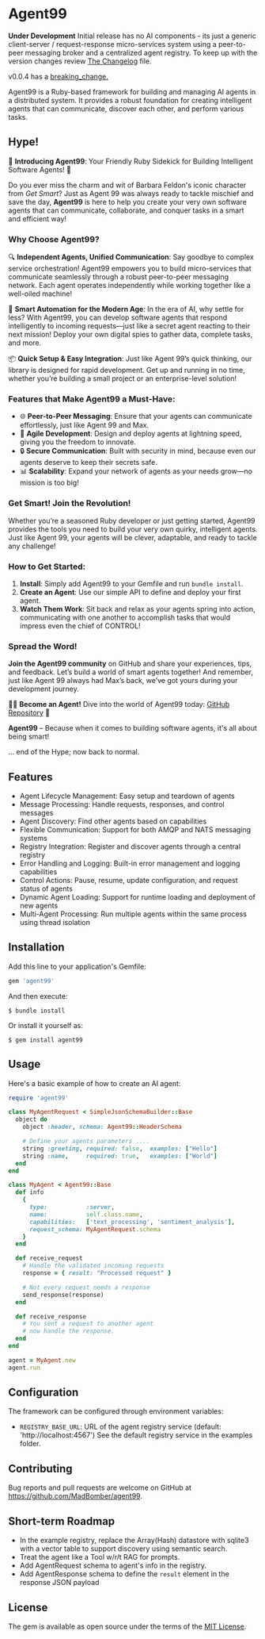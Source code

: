 # Agent99

**Under Development**  Initial release has no AI components - its just a generic client-server / request-response micro-services system using a peer-to-peer messaging broker and a centralized agent registry.  To keep up with the version changes review [The Changelog](./CHANGELOG.md) file.

v0.0.4 has a [breaking_change.](docs/breaking_change_v0.0.4.md)

Agent99 is a Ruby-based framework for building and managing AI agents in a distributed system. It provides a robust foundation for creating intelligent agents that can communicate, discover each other, and perform various tasks.

## Hype!

🌟 **Introducing Agent99**: Your Friendly Ruby Sidekick for Building Intelligent Software Agents! 🌟

Do you ever miss the charm and wit of Barbara Feldon's iconic character from *Get Smart*? Just as Agent 99 was always ready to tackle mischief and save the day, **Agent99** is here to help you create your very own software agents that can communicate, collaborate, and conquer tasks in a smart and efficient way!

### Why Choose Agent99?

🔍 **Independent Agents, Unified Communication**: Say goodbye to complex service orchestration! Agent99 empowers you to build micro-services that communicate seamlessly through a robust peer-to-peer messaging network. Each agent operates independently while working together like a well-oiled machine!

🤖 **Smart Automation for the Modern Age**: In the era of AI, why settle for less? With Agent99, you can develop software agents that respond intelligently to incoming requests—just like a secret agent reacting to their next mission! Deploy your own digital spies to gather data, complete tasks, and more.

📦 **Quick Setup & Easy Integration**: Just like Agent 99’s quick thinking, our library is designed for rapid development. Get up and running in no time, whether you’re building a small project or an enterprise-level solution!


### Features that Make Agent99 a Must-Have:

- 🌐 **Peer-to-Peer Messaging**: Ensure that your agents can communicate effortlessly, just like Agent 99 and Max.
- 🚀 **Agile Development**: Design and deploy agents at lightning speed, giving you the freedom to innovate.
- 🔒 **Secure Communication**: Built with security in mind, because even our agents deserve to keep their secrets safe.
- 📊 **Scalability**: Expand your network of agents as your needs grow—no mission is too big!

### Get Smart! Join the Revolution!

Whether you’re a seasoned Ruby developer or just getting started, Agent99 provides the tools you need to build your very own quirky, intelligent agents. Just like Agent 99, your agents will be clever, adaptable, and ready to tackle any challenge!

### How to Get Started:

1. **Install**: Simply add Agent99 to your Gemfile and run `bundle install`.
2. **Create an Agent**: Use our simple API to define and deploy your first agent.
3. **Watch Them Work**: Sit back and relax as your agents spring into action, communicating with one another to accomplish tasks that would impress even the chief of CONTROL!

### Spread the Word!

**Join the Agent99 community** on GitHub and share your experiences, tips, and feedback. Let’s build a world of smart agents together! And remember, just like Agent 99 always had Max’s back, we’ve got yours during your development journey.

🕵️‍♂️ **Become an Agent!** Dive into the world of Agent99 today: [GitHub Repository](#) 📖

**Agent99** – Because when it comes to building software agents, it's all about being smart!

... end of the Hype; now back to normal.

## Features

- Agent Lifecycle Management: Easy setup and teardown of agents
- Message Processing: Handle requests, responses, and control messages
- Agent Discovery: Find other agents based on capabilities
- Flexible Communication: Support for both AMQP and NATS messaging systems
- Registry Integration: Register and discover agents through a central registry
- Error Handling and Logging: Built-in error management and logging capabilities
- Control Actions: Pause, resume, update configuration, and request status of agents
- Dynamic Agent Loading: Support for runtime loading and deployment of new agents
- Multi-Agent Processing: Run multiple agents within the same process using thread isolation

## Installation

Add this line to your application's Gemfile:

```ruby
gem 'agent99'
```

And then execute:

```
$ bundle install
```

Or install it yourself as:

```
$ gem install agent99
```

## Usage

Here's a basic example of how to create an AI agent:

```ruby
require 'agent99'

class MyAgentRequest < SimpleJsonSchemaBuilder::Base
  object do
    object :header, schema: Agent99::HeaderSchema

    # Define your agents parameters ....
    string :greeting, required: false,  examples: ["Hello"]
    string :name,     required: true,   examples: ["World"]
  end
end

class MyAgent < Agent99::Base
  def info
    {
      type:           :server,
      name:           self.class.name,
      capabilities:   ['text_processing', 'sentiment_analysis'],
      request_schema: MyAgentRequest.schema
    }
  end

  def receive_request
    # Handle the validated incoming requests
    response = { result: "Processed request" }

    # Not every request needs a response
    send_response(response)
  end

  def receive_response
    # You sent a request to another agent
    # now handle the response.
  end
end

agent = MyAgent.new
agent.run
```

## Configuration

The framework can be configured through environment variables:

- `REGISTRY_BASE_URL`: URL of the agent registry service (default: 'http://localhost:4567')  See the default registry service in the examples folder.

## Contributing

Bug reports and pull requests are welcome on GitHub at https://github.com/MadBomber/agent99.

## Short-term Roadmap

- In the example registry, replace the Array(Hash) datastore with sqlite3 with a vector table to support discovery using semantic search.
- Treat the agent like a Tool w/r/t RAG for prompts.
- Add AgentRequest schema to agent's info in the registry.
- Add AgentResponse schema to define the `result` element in the response JSON payload

## License

The gem is available as open source under the terms of the [MIT License](https://opensource.org/licenses/MIT).
